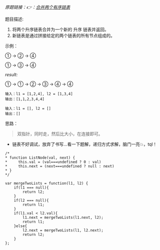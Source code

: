 
*原题链接：👉：[合并两个有序链表](https://leetcode-cn.com/problems/merge-two-sorted-lists/)*

题目描述:

1. 将两个升序链表合并为一个新的 升序 链表并返回。
2. 新链表是通过拼接给定的两个链表的所有节点组成的。 


示例：

① -> ② -> ④

① -> ③ -> ④

*result:*

① -> ① -> ② -> ③ -> ④ -> ④

```
输入：l1 = [1,2,4], l2 = [1,3,4]
输出：[1,1,2,3,4,4]
```

```
输入：l1 = [], l2 = []
输出：[]
```

思路：
> 双指针，同时走，然后比大小，在连接即可。

- 链表不好调试，放弃了书写...看一下题解，递归方式求解，脑门一亮💥，tql！

```
/*
* function ListNode(val, next) {
*     this.val = (val===undefined ? 0 : val)
*     this.next = (next===undefined ? null : next)
* }
*/

var mergeTwoLists = function(l1, l2) {
    if(l1 === null){
        return l2;
    }
    if(l2 === null){
        return l1;
    }
    if(l1.val < l2.val){
        l1.next = mergeTwoLists(l1.next, l2);
        return l1;
    }else{
        l2.next = mergeTwoLists(l1, l2.next);
        return l2;
    }
};

```
